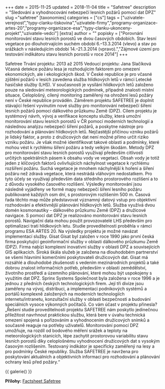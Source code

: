 +++
date = 2015-11-25
updated = 2018-11-04
title = "Safetree"
description = "Sledování a vyhodnocování nebezpečí lesních požárů pomocí dat DPZ"
slug ="safetree"
[taxonomies]
categories = ["cs"]
tags = ["uzivatele-verejnost","typy-clanku-tiskovina","uzivatele-firmy","programy-organizace-artes-20","programy-organizace-esa","typy-clanku-ukonceny-projekt","uzivatele-vedci"]
[extra]
author = ""
popisky = ["Porovnání monitorování stavu lesních porostů ve dvou časových obdobích. Stav lesní vegetace po dlouhotrvajícím suchém období 6.–13.3.2014 (vlevo) a stav po srážkách v následujícím období 14.–21.3.2014 (vpravo).","Zájmové území pro testování indikátoru stavu lesních porostů v roce 2014"]
+++

Safetree Trvání projektu: 2013 až 2015 Vedoucí projektu: Jana Slačíková Včasná detekce požáru lesa je rozhodujícím faktorem pro omezení ekonomických, ale i ekologických škod. V České republice je pro včasné zjištění požárů v lesích zavedena služba hlídkových letů v rámci Letecké hasičské služby (LHS). V současnosti je vysílání hlídkových letů založeno pouze na sledování meteorologických podmínek, případně znalosti místní situace. Celoplošný, cílený monitoring zaměřený na ohrožení lesů požáry není v České republice prováděn. Záměrem projektu SAFETREE je doplnit stávající řešení vyvinutím nové služby pro monitorování nebezpečí šíření lesních požárů pomocí dálkového průzkumu Země (DPZ). Cílem projektu je systémový návrh, vývoj a verifikace konceptu služby, která umožní monitorování stavu lesních porostů v ČR pomocí moderních technologií a následnou analýzu nebezpečí šíření požárů, a poskytne nástroje pro rozhodování a plánování hlídkových letů. Nejčastější příčinou vzniku požárů je lidský faktor, a proto z družicových dat není možné přímo určit riziko vzniku požáru. Je však možné identifikovat takové oblasti a podmínky, které mohou vést k rychlému šíření požáru a tedy velkým škodám. Metody DPZ pro monitorování stavu lesních porostů využívají především citlivosti určitých spektrálních pásem k obsahu vody ve vegetaci. Obsah vody je totiž jeden z klíčových faktorů ovlivňujících náchylnost vegetace k rychlému rozšíření požáru. Suchá vegetace je mnohem náchylnější k hoření a šíření požáru než zdravá vegetace, která nestrádá vláhovým nedostatkem. Pro tyto účely se využívají především data středního prostorového rozlišení a to z důvodu vysokého časového rozlišení. Výsledky monitorování jsou následně vyjádřeny ve formě mapy nebezpečí šíření lesního požáru publikované každých osm dní, s prostorovým rozlišením 500 m. Časová řada těchto map může představovat významný datový vstup pro objektivní rozhodování a efektivnější plánování hlídkových letů. Služba využívá dvou domén kosmonautiky – dálkového průzkumu Země (DPZ) a družicové navigace. S pomocí dat DPZ je realizováno monitorování stavu lesních porostů. Navigační data mohou použít provozovatelé LHS především pro optimalizaci trati hlídkových letu. Studie proveditelnosti proběhla v rámci programu ESA ARTES 20. Na výsledky projektu je možné navázat implementací služby. Gisat Gisat byl založen v roce 1990 jako první česká firma poskytující geoinformační služby v oblasti dálkového průzkumu Země (DPZ). Firma nabízí komplexní inovativní služby v oblasti DPZ a souvisejících GIS aplikacích. Široká škála služeb je založena na dlouhodobém partnerství se všemi hlavními komerčními poskytovateli družicových dat. Gisat má rozsáhlé a dlouhodobé zkušenosti s vedením mezinárodních projektů a také dobrou znalost informačních potřeb, především v oblasti zemědělství, životního prostředí a územního plánování, které mohou být uspokojeny s využitím dat DPZ. Sprinx Systems Společnost byla založena v roce 1996 a je jednou z předních českých technologických firem. Její tři divize jsou zaměřeny na vývoj, distribuci, a implementaci podnikových systémů a portálů komplexně založených na moderních technologiích internetu/intranetu, konzultační služby v oblasti bezpečnosti a budování speciálních vysoce výkonných počítačů. Co vám účast v projektu přinesla? „Řešení studie proveditelnosti projektu SAFETREE nám poskytlo jedinečnou příležitost navrhnout praktickou službu, která bere v úvahu technická omezení spojená s pořizováním a vyhodnocením družicových snímků a současně reaguje na potřeby uživatelů. Monitorování pomocí DPZ umožňuje, na rozdíl od bodového měření srážek a teploty na meteorologických stanicích, lépe zachytit prostorovou variabilitu stavu lesních porostů díky celoplošnému vyhodnocení družicových dat s vysokým časovým rozlišením. Testovaný indikátor je specificky zaměřený na lesy a pro podmínky České republiky. Služba SAFETREE je navržena pro poskytování aktuálních a objektivních informací pro rozhodování a plánování ochrany lesů před požáry.“

{{ galerie() }}

**Přílohy:**
[Factsheet Safetree]

[Factsheet Safetree]: cso_factsheets-safetree-web.pdf
